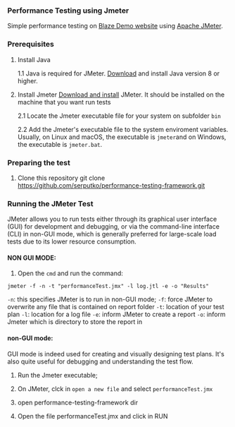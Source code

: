 ### Performance Testing using Jmeter
Simple performance testing on [Blaze Demo website](https://blazedemo.com/) using [Apache JMeter](https://jmeter.apache.org/).

### Prerequisites

1. Install Java

    1.1 Java is required for JMeter. [Download](https://www.java.com/download/ie_manual.jsp) and install Java version 8 or higher.

2. Install Jmeter
    [Download and install](https://www.java.com/download/ie_manual.jsp) JMeter. It should be installed on the machine that you want run tests

    2.1 Locate the Jmeter executable file for your system on subfolder `bin`

    2.2 Add the Jmeter's executable file to the system enviroment variables. Usually, on Linux and macOS, the executable is `jmeter`and on Windows, the executable is `jmeter.bat`.


### Preparing the test
1. Clone this repository git clone https://github.com/serputko/performance-testing-framework.git

### Running the JMeter Test

JMeter allows you to run tests either through its graphical user interface (GUI) for development and debugging, or via the command-line interface (CLI) in non-GUI mode, which is generally preferred for large-scale load tests due to its lower resource consumption.

#### NON GUI MODE:
1. Open the `cmd` and run the command: 

```command 
jmeter -f -n -t "performanceTest.jmx" -l log.jtl -e -o "Results"
```
`-n`: this specifies JMeter is to run in non-GUI mode;
`-f`: force JMeter to overwrite any file that is contained on report folder
`-t`: location of your test plan
`-l`: location for a log file
`-e`: inform JMeter to create a report
`-o`: inform Jmeter which is directory to store the report in

####  non-GUI mode:
GUI mode is indeed used for creating and visually designing test plans. It's also quite useful for debugging and understanding the test flow.

1. Run the Jmeter executable;

2. On JMeter, clck in `open a new file` and select `performanceTest.jmx`

3. open performance-testing-framework dir

4. Open the file performanceTest.jmx and click in RUN

